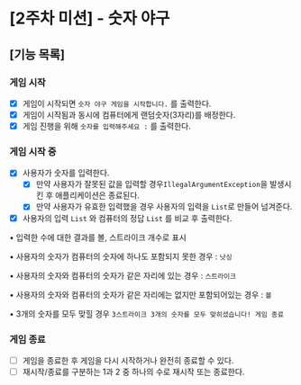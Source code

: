 # [2주차 미션] - 숫자 야구

## [기능 목록]

### 게임 시작

- [X]  게임이 시작되면 `숫자 야구 게임을 시작합니다.` 를 출력한다.
- [X]  게임이 시작됨과 동시에 컴퓨터에게 랜덤숫자(3자리)를 배정한다.
- [X]  게임 진행을 위해 `숫자를 입력해주세요 :` 를 출력한다.

### 게임 시작 중

- [X]  사용자가 숫자를 입력한다.
    - [X]  만약 사용자가 잘못된 값을 입력할 경우`IllegalArgumentException`을 발생시킨 후 애플리케이션은 종료된다.
    - [X]  만약 사용자가 유효한 입력했을 경우 사용자의 입력을 `List`로 만들어 넘겨준다.
- [X]  사용자의 입력 `List` 와 컴퓨터의 정답 `List` 를 비교 후 출력한다.

  • 입력한 수에 대한 결과를 볼, 스트라이크 개수로 표시

  • 사용자의 숫자가 컴퓨터의 숫자에 하나도 포함되지 못한 경우 : `낫싱`

  • 사용자의 숫자와 컴퓨터의 숫자가 같은 자리에 있는 경우 : `스트라이크`

  • 사용자의 숫자와 컴퓨터의 숫자가 같은 자리에는 없지만 포함되어있는 경우 : `볼`

  • 3개의 숫자를 모두 맞힐 경우 `3스트라이크 3개의 숫자를 모두 맞히셨습니다! 게임 종료`


### 게임 종료

- [ ]  게임을 종료한 후 게임을 다시 시작하거나 완전히 종료할 수 있다.
- [ ]  재시작/종료를 구분하는 1과 2 중 하나의 수로 재시작 또는 종료한다.